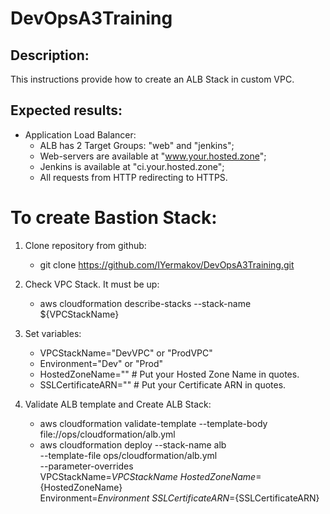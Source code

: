 # DevOpsA3Training

## Description:
This instructions provide how to create an ALB Stack in custom VPC.

## Expected results:
- Application Load Balancer:
  * ALB has 2 Target Groups: "web" and "jenkins";
  * Web-servers are available at "www.your.hosted.zone";
  * Jenkins is available at "ci.your.hosted.zone";
  * All requests from HTTP redirecting to HTTPS.


# To create Bastion Stack:

1. Clone repository from github:
   - git clone https://github.com/IYermakov/DevOpsA3Training.git

2. Check VPC Stack. It must be up:
   - aws cloudformation describe-stacks --stack-name ${VPCStackName}

3. Set variables:
   - VPCStackName="DevVPC" or "ProdVPC"
   - Environment="Dev" or "Prod"
   - HostedZoneName="" # Put your Hosted Zone Name in quotes.
   - SSLCertificateARN="" # Put your Certificate ARN in quotes.

4. Validate ALB template and Create ALB Stack:
      - aws cloudformation validate-template --template-body \
        file://ops/cloudformation/alb.yml
      - aws cloudformation deploy --stack-name alb \
                                  --template-file ops/cloudformation/alb.yml \
                                  --parameter-overrides VPCStackName=${VPCStackName} \
                                                        HostedZoneName=${HostedZoneName} \
                                                        Environment=${Environment} \
                                                        SSLCertificateARN=${SSLCertificateARN}
